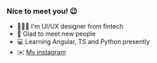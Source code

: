 ### Nice to meet you! 😉

- 👨🏻‍🎨 I'm UI/UX designer from fintech
- 💬 Glad to meet new people
- 💻 Learning Angular, TS and Python presently
- ✉️ [My instagram](https://www.instagram.com/yakov_ux/)
